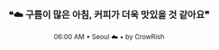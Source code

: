 <div align="center">

<br>

<h3>❝☁️ 구름이 많은 아침, 커피가 더욱 맛있을 것 같아요❞</h3>

<sub>06:00 AM • Seoul ☁️ • by CrowRish</sub>

<br>

</div>